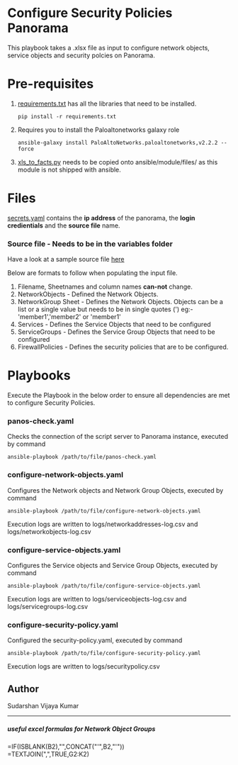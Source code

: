 # Configure Security Policies Panorama

This playbook takes a .xlsx file as input to configure network objects, service objects and security polcies on Panorama.  

# Pre-requisites

1. [requirements.txt](https://gitlab.com/Sudarshan_K/panorama/raw/master/requirements.txt) has all the libraries that need to be installed. 
    ```
    pip install -r requirements.txt
    ```
2. Requires you to install the Paloaltonetworks galaxy role
    ```
    ansible-galaxy install PaloAltoNetworks.paloaltonetworks,v2.2.2 --force
    ```
3. [xls_to_facts.py](https://raw.githubusercontent.com/mamullen13316/ansible_xls_to_facts/master/xls_to_facts.py) needs to be copied onto ansible/module/files/ as this module is not shipped with ansible.
    

# Files

[secrets.yaml](https://gitlab.com/Sudarshan_K/panorama/raw/master/secrets.yaml) contains the **ip address** of the panorama, the **login credientials** and the **source file** name.   

### Source file - Needs to be in the variables folder 

Have a look at a sample source file [here](https://gitlab.com/Sudarshan_K/panorama/blob/master/variables/sample-sourcefile.xlsx)

Below are formats to follow when populating the input file.
1. Filename, Sheetnames and column names **can-not** change.
2. NetworkObjects - Defined the Network Objects.
3. NetworkGroup Sheet - Defines the Network Objects. Objects can be a list or a single value but needs to be in single quotes (') eg:- 'member1','member2' or 'member1'
4. Services - Defines the Service Objects that need to be configured
5. ServiceGroups - Defines the Service Group Objects that need to be configured
6. FirewallPolicies - Defines the security policies that are to be configured.

# Playbooks
Execute the Playbook in the below order to ensure all dependencies are met to configure Security Policies.

### panos-check.yaml
Checks the connection of the script server to Panorama instance, executed by command
```
ansible-playbook /path/to/file/panos-check.yaml
```

### configure-network-objects.yaml
Configures the Network objects and Network Group Objects, executed by command  
```
ansible-playbook /path/to/file/configure-network-objects.yaml
```
Execution logs are written to logs/networkaddresses-log.csv and logs/networkobjects-log.csv

### configure-service-objects.yaml
Configures the Service objects and Service Group Objects, executed by command  
```
ansible-playbook /path/to/file/configure-service-objects.yaml
```
Execution logs are written to logs/serviceobjects-log.csv and logs/servicegroups-log.csv

### configure-security-policy.yaml
Configured the security-policy.yaml, executed by command  
```
ansible-playbook /path/to/file/configure-security-policy.yaml
```
Execution logs are written to logs/securitypolicy.csv


## Author
Sudarshan Vijaya Kumar

---

##### useful excel formulas for Network Object Groups
=IF(ISBLANK(B2),"",CONCAT("'",B2,"'"))  
=TEXTJOIN(",",TRUE,G2:K2)